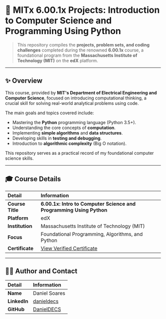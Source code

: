 # 🐍 MITx 6.00.1x Projects: Introduction to Computer Science and Programming Using Python

> This repository compiles the **projects, problem sets, and coding challenges** completed during the renowned **6.00.1x** course, a foundational program from the **Massachusetts Institute of Technology (MIT)** on the **edX** platform.

---

## ✨ Overview

This course, provided by **MIT's Department of Electrical Engineering and Computer Science**, focused on introducing computational thinking, a crucial skill for solving real-world analytical problems using code.

The main goals and topics covered include:

-   Mastering the **Python** programming language (Python 3.5+).
-   Understanding the core concepts of **computation**.
-   Implementing **simple algorithms** and **data structures**.
-   Developing skills in **testing and debugging**.
-   Introduction to **algorithmic complexity** (Big O notation).

This repository serves as a practical record of my foundational computer science skills.

---

## 🎓 Course Details

| Detail | Information |
| :--- | :--- |
| **Course Title** | **6.00.1x: Intro to Computer Science and Programming Using Python** |
| **Platform** | edX |
| **Institution** | Massachusetts Institute of Technology (MIT) |
| **Focus** | Foundational Programming, Algorithms, and Python |
| **Certificate** | [View Verified Certificate](https://courses.edx.org/certificates/23d1ef4c57354d899b85915ebad14e0b) |

---

## 👨‍💻 Author and Contact

| Detail | Information |
| :--- | :--- |
| **Name** | Daniel Soares |
| **LinkedIn** | [danieldecs](https://www.linkedin.com/in/danieldecs) |
| **GitHub** | [DanielDECS](https://github.com/DanielDECS) |
